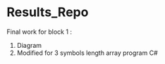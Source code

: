 # Results_Repo
Final work for block 1 :
1. Diagram
2. Modified for 3 symbols length array program C#
